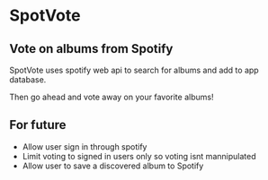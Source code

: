 # SpotVote

## Vote on albums from Spotify

SpotVote uses spotify web api to search for albums and add to app database.

Then go ahead and vote away on your favorite albums!

## For future

* Allow user sign in through spotify
* Limit voting to signed in users only so voting isnt mannipulated
* Allow user to save a discovered album to Spotify
